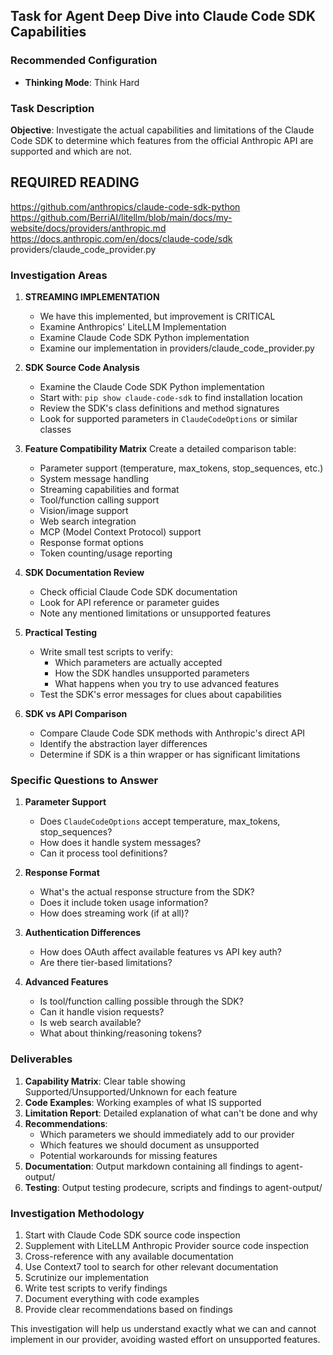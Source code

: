  ## Task for Agent Deep Dive into Claude Code SDK Capabilities

  ### Recommended Configuration
  
  - **Thinking Mode**: Think Hard

  ### Task Description

  **Objective**: Investigate the actual capabilities and limitations of the Claude Code SDK to determine which
  features from the official Anthropic API are supported and which are not.

## REQUIRED READING
https://github.com/anthropics/claude-code-sdk-python
https://github.com/BerriAI/litellm/blob/main/docs/my-website/docs/providers/anthropic.md
https://docs.anthropic.com/en/docs/claude-code/sdk
providers/claude_code_provider.py


  ### Investigation Areas

  1. **STREAMING IMPLEMENTATION**
     - We have this implemented, but improvement is CRITICAL
     - Examine Anthropics' LiteLLM Implementation
     - Examine Claude Code SDK Python implementation
     - Examine our implementation in providers/claude_code_provider.py

  1. **SDK Source Code Analysis**
     - Examine the Claude Code SDK Python implementation
     - Start with: `pip show claude-code-sdk` to find installation location
     - Review the SDK's class definitions and method signatures
     - Look for supported parameters in `ClaudeCodeOptions` or similar classes

  2. **Feature Compatibility Matrix**
     Create a detailed comparison table:
     - Parameter support (temperature, max_tokens, stop_sequences, etc.)
     - System message handling
     - Streaming capabilities and format
     - Tool/function calling support
     - Vision/image support
     - Web search integration
     - MCP (Model Context Protocol) support
     - Response format options
     - Token counting/usage reporting

  3. **SDK Documentation Review**
     - Check official Claude Code SDK documentation
     - Look for API reference or parameter guides
     - Note any mentioned limitations or unsupported features

  4. **Practical Testing**
     - Write small test scripts to verify:
       - Which parameters are actually accepted
       - How the SDK handles unsupported parameters
       - What happens when you try to use advanced features
     - Test the SDK's error messages for clues about capabilities

  5. **SDK vs API Comparison**
     - Compare Claude Code SDK methods with Anthropic's direct API
     - Identify the abstraction layer differences
     - Determine if SDK is a thin wrapper or has significant limitations

  ### Specific Questions to Answer

  1. **Parameter Support**
     - Does `ClaudeCodeOptions` accept temperature, max_tokens, stop_sequences?
     - How does it handle system messages?
     - Can it process tool definitions?

  2. **Response Format**
     - What's the actual response structure from the SDK?
     - Does it include token usage information?
     - How does streaming work (if at all)?

  3. **Authentication Differences**
     - How does OAuth affect available features vs API key auth?
     - Are there tier-based limitations?

  4. **Advanced Features**
     - Is tool/function calling possible through the SDK?
     - Can it handle vision requests?
     - Is web search available?
     - What about thinking/reasoning tokens?

  ### Deliverables

  1. **Capability Matrix**: Clear table showing Supported/Unsupported/Unknown for each feature
  2. **Code Examples**: Working examples of what IS supported
  3. **Limitation Report**: Detailed explanation of what can't be done and why
  4. **Recommendations**:
     - Which parameters we should immediately add to our provider
     - Which features we should document as unsupported
     - Potential workarounds for missing features
  5. **Documentation**: Output markdown containing all findings to agent-output/
  6. **Testing**: Output testing prodecure, scripts and findings to agent-output/

  ### Investigation Methodology

  1. Start with Claude Code SDK source code inspection
  2. Supplement with LiteLLM Anthropic Provider source code inspection  
  3. Cross-reference with any available documentation
  4. Use Context7 tool to search for other relevant documentation 
  5. Scrutinize our implementation
  6. Write test scripts to verify findings
  7. Document everything with code examples
  8. Provide clear recommendations based on findings

  This investigation will help us understand exactly what we can and cannot implement in our provider, avoiding
  wasted effort on unsupported features.